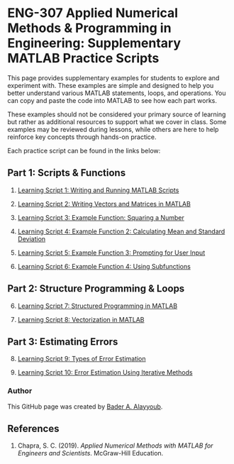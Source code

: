 
# ENG-307 Applied Numerical Methods & Programming in Engineering: Supplementary MATLAB Practice Scripts

This page provides supplementary examples for students to explore and experiment with. These examples are simple and designed to help you better understand various MATLAB statements, loops, and operations. You can copy and paste the code into MATLAB to see how each part works.

These examples should not be considered your primary source of learning but rather as additional resources to support what we cover in class. Some examples may be reviewed during lessons, while others are here to help reinforce key concepts through hands-on practice.

Each practice script can be found in the links below:

## Part 1: Scripts & Functions

1. [Learning Script 1: Writing and Running MATLAB Scripts](exercise1.md)

2. [Learning Script 2: Writing Vectors and Matrices in MATLAB](exercise1a.md)
  
3. [Learning Script 3: Example Function: Squaring a Number](exercise2.md)

4. [Learning Script 4: Example Function 2: Calculating Mean and Standard Deviation](exercise3.md)

5. [Learning Script 5: Example Function 3: Prompting for User Input](exercise4.md)
  
6. [Learning Script 6: Example Function 4: Using Subfunctions](exercise5.md)
 
## Part 2: Structure Programming & Loops

6. [Learning Script 7: Structured Programming in MATLAB](exercise6b.md)

7. [Learning Script 8: Vectorization in MATLAB](exercise7.md)

## Part 3: Estimating Errors

8. [Learning Script 9: Types of Error Estimation](exercise8.md)

9. [Learning Script 10: Error Estimation Using Iterative Methods](exercise9.md)



### Author
This GitHub page was created by [Bader A. Alayyoub](https://github.com/bayyoub).

## References
1. Chapra, S. C. (2019). *Applied Numerical Methods with MATLAB for Engineers and Scientists*. McGraw-Hill Education.


